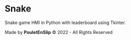 # Snake
Snake game HMI in Python with leaderboard using Tkinter.

Made by **PouletEnSlip** © 2022 - All Rights Reserved
